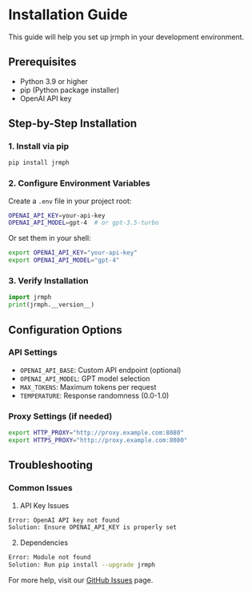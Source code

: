 # Installation Guide

This guide will help you set up jrmph in your development environment.

## Prerequisites

- Python 3.9 or higher
- pip (Python package installer)
- OpenAI API key

## Step-by-Step Installation

### 1. Install via pip

```bash
pip install jrmph
```

### 2. Configure Environment Variables

Create a `.env` file in your project root:

```bash
OPENAI_API_KEY=your-api-key
OPENAI_API_MODEL=gpt-4  # or gpt-3.5-turbo
```

Or set them in your shell:

```bash
export OPENAI_API_KEY="your-api-key"
export OPENAI_API_MODEL="gpt-4"
```

### 3. Verify Installation

```python
import jrmph
print(jrmph.__version__)
```

## Configuration Options

### API Settings
- `OPENAI_API_BASE`: Custom API endpoint (optional)
- `OPENAI_API_MODEL`: GPT model selection
- `MAX_TOKENS`: Maximum tokens per request
- `TEMPERATURE`: Response randomness (0.0-1.0)

### Proxy Settings (if needed)
```bash
export HTTP_PROXY="http://proxy.example.com:8080"
export HTTPS_PROXY="http://proxy.example.com:8080"
```

## Troubleshooting

### Common Issues

1. API Key Issues
```bash
Error: OpenAI API key not found
Solution: Ensure OPENAI_API_KEY is properly set
```

2. Dependencies
```bash
Error: Module not found
Solution: Run pip install --upgrade jrmph
```

For more help, visit our [GitHub Issues](https://github.com/geekan/jrmph/issues) page.